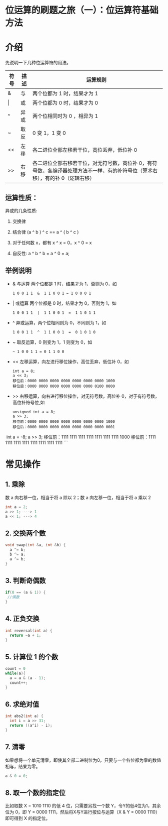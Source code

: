 # 位运算的刷题之旅（一）：位运算符基础方法

# 介绍
先说明一下几种位运算符的用法。

| 符号  | 描述  | 运算规则  |
|---|---|---|
| & |	与|	两个位都为 1 时，结果才为 1|
| \| |	或	|两个位都为 0 时，结果才为 0|
| ^ |	异或|	两个位相同时为 0 ，相异为 1|
| ~ |	取反|	0 变 1，1 变 0|
| << |	左移|	各二进位全部左移若干位，高位丢弃，低位补 0|
| >> |	右移|	各二进位全部右移若干位，对无符号数，高位补 0，有符号数，各编译器处理方法不一样，有的补符号位（算术右移），有的补 0（逻辑右移）|

## 运算性质：

异或的几条性质:

1. 交换律

2. 结合律 (a ^ b ) ^ c == a ^ ( b ^ c )

3. 对于任何数 x，都有 x ^ x = 0，x ^ 0 = x

4. 自反性: a ^ b ^ b = a ^ 0 = a;



## 举例说明

* & 与运算 两个位都是 1 时，结果才为 1，否则为 0，如
    ```
    1 0 0 1 1  &  1 1 0 0 1 = 1 0 0 0 1 
    ```

* | 或运算 两个位都是 0 时，结果才为 0，否则为 1，如
    ```
    1 0 0 1 1  |  1 1 0 0 1  =  1 1 0 1 1 
    ```

* ^ 异或运算，两个位相同则为 0，不同则为 1，如  
    ```
    1 0 0 1 1  ^  1 1 0 0 1  =  0 1 0 1 0 
    ```

* ~ 取反运算，0 则变为 1，1 则变为 0，如
    ```
    ~ 1 0 0 1 1 = 0 1 1 0 0
    ```

* << 左移运算，向左进行移位操作，高位丢弃，低位补 0，如
    ```
    int a = 8;
    a << 3;
    移位前：0000 0000 0000 0000 0000 0000 0000 1000
    移位后：0000 0000 0000 0000 0000 0000 0100 0000
    ```
    
* \>> 右移运算，向右进行移位操作，对无符号数，高位补 0，对于有符号数，高位补符号位,如
    ```
    unsigned int a = 8;
    a >> 3;
    移位前：0000 0000 0000 0000 0000 0000 0000 1000
    移位后：0000 0000 0000 0000 0000 0000 0000 0001
​
    int a = -8;
    a >> 3;
    移位前：1111 1111 1111 1111 1111 1111 1111 1000
    移位前：1111 1111 1111 1111 1111 1111 1111 1111
    ```

# 常见操作

## 1. 乘除
数 a 向右移一位，相当于将 a 除以 2；数 a 向左移一位，相当于将 a 乘以 2
```C++
int a = 2;
a >> 1; ---> 1
a << 1; ---> 4
```
## 2. 交换两个数
```C++
void swap(int &a, int &b) {
  a ^= b;
  b ^= a;
  a ^= b;
}
```

## 3. 判断奇偶数
```C++
if(0 == (a & 1)) {
 //偶数
}
```

## 4. 正负交换
```C++
int reversal(int a) {
  return ~a + 1;
}
```

## 5. 计算位 1 的个数
```C++
count = 0  
while(a){  
  a = a & (a - 1);  
  count++;  
}  
```

## 6. 求绝对值
```C++
int abs2(int a) {
  int i = a >> 31;
  return ((a^i) - i);
}
```
## 7. 清零

如果想将一个单元清零，即使其全部二进制位为0，只要与一个各位都为零的数值相与，结果为零。
```C++
a & 0 = 0;
```

## 8. 取一个数的指定位
比如取数 X = 1010 1110 的低 4 位，只需要另找一个数 Y，令Y的低4位为1，其余位为 0，即 Y = 0000 1111，然后将X与Y进行按位与运算（X & Y = 0000 1110）即可得到 X 的指定位。

